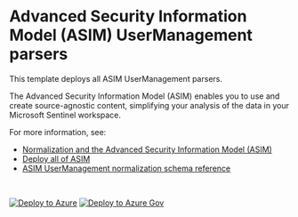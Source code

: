 # Advanced Security Information Model (ASIM) UserManagement parsers 

This template deploys all ASIM UserManagement parsers.

The Advanced Security Information Model (ASIM) enables you to use and create source-agnostic content, simplifying your analysis of the data in your Microsoft Sentinel workspace.

For more information, see:

- [Normalization and the Advanced Security Information Model (ASIM)](https://aka.ms/AboutASIM)
- [Deploy all of ASIM](https://aka.ms/DeployASIM)
- [ASIM UserManagement normalization schema reference](https://aka.ms/ASimUserManagementDoc)

<br>

[![Deploy to Azure](https://aka.ms/deploytoazurebutton)](https://aka.ms/ASimUserManagementARM) [![Deploy to Azure Gov](https://aka.ms/deploytoazuregovbutton)](https://aka.ms/ASimUserManagementARMgov)

<br>
